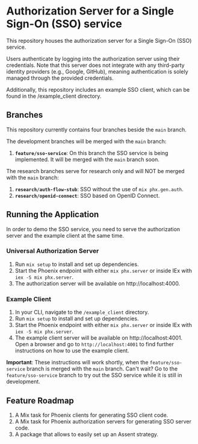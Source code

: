 # Authorization Server for a Single Sign-On (SSO) service
This repository houses the authorization server for a Single Sign-On (SSO) service.

Users authenticate by logging into the authorization server using their credentials. Note that this server does not integrate with any third-party identity providers (e.g., Google, GitHub), meaning authentication is solely managed through the provided credentials.

Additionally, this repository includes an example SSO client, which can be found in the /example_client directory.

## Branches
This repository currently contains four branches beside the `main` branch.

The development branches will be merged with the `main` branch:
1. **`feature/sso-service`**: On this branch the SSO service is being implemented. It will be merged with the `main` branch soon.

The research branches serve for research only and will NOT be merged with the `main` branch:
1. **`research/auth-flow-stub`**: SSO without the use of `mix phx.gen.auth`.
2. **`research/openid-connect`**: SSO based on OpenID Connect.

## Running the Application
In order to demo the SSO service, you need to serve the authorization server and the example client at the same time.

### Universal Authorization Server
1. Run `mix setup` to install and set up dependencies.
1. Start the Phoenix endpoint with either `mix phx.server` or inside IEx with `iex -S mix phx.server`.
1. The authorization server will be available on http://localhost:4000.

### Example Client
1. In your CLI, navigate to the `/example_client` directory.
1. Run `mix setup` to install and set up dependencies.
1. Start the Phoenix endpoint with either `mix phx.server` or inside IEx with `iex -S mix phx.server`.
1. The example client server will be available on http://localhost:4001. Open a browser and go to `http://localhost:4001` to find further instructions on how to use the example client.

**Important**: These instructions will work shortly, when the `feature/sso-service` branch is merged with the `main` branch. Can't wait? Go to the `feature/sso-service` branch to try out the SSO service while it is still in development.

## Feature Roadmap
1. A Mix task for Phoenix clients for generating SSO client code.
1. A Mix task for Phoenix authorization servers for generating SSO server code.
1. A package that allows to easily set up an Assent strategy.
